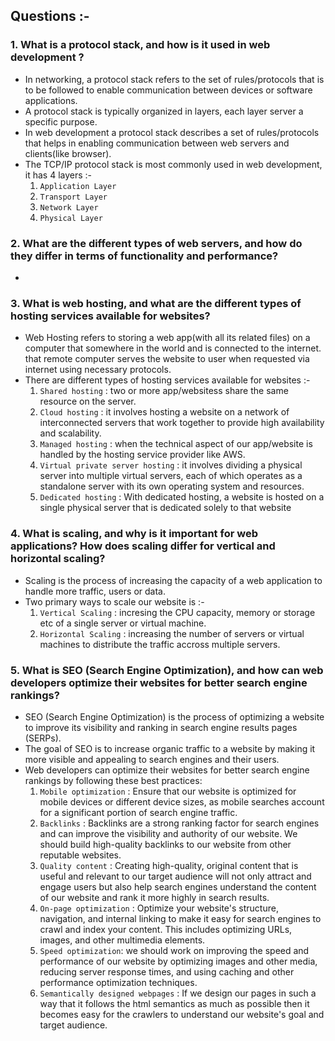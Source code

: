 ## Questions :-

### 1. What is a protocol stack, and how is it used in web development ?
- In networking, a protocol stack refers to the set of rules/protocols that is to be followed to enable communication between devices or software applications.
- A protocol stack is typically organized in layers, each layer server a specific purpose.
- In web development a protocol stack describes a set of rules/protocols that helps in enabling communication between web servers and clients(like browser).
- The TCP/IP protocol stack is most commonly used in web development, it has 4 layers :-
    1. `Application Layer`
    2. `Transport Layer`
    3. `Network Layer`
    4. `Physical Layer`

### 2. What are the different types of web servers, and how do they differ in terms of functionality and performance?
- 

### 3. What is web hosting, and what are the different types of hosting services available for websites?
- Web Hosting refers to storing a web app(with all its related files) on a computer that somewhere in the world and is connected to the internet. that remote computer serves the website to user when requested via internet using necessary protocols.
- There are different types of hosting services available for websites :-
    1. `Shared hosting` : two or more app/websitess share the same resource on the server.
    2. `Cloud hosting` : it involves hosting a website on a network of interconnected servers that work together to provide high availability and scalability. 
    3. `Managed hosting` : when the technical aspect of our app/website is handled by the hosting service provider like AWS. 
    4. `Virtual private server hosting` : it involves dividing a physical server into multiple virtual servers, each of which operates as a standalone server with its own operating system and resources.
    5. `Dedicated hosting` : With dedicated hosting, a website is hosted on a single physical server that is dedicated solely to that website

### 4. What is scaling, and why is it important for web applications? How does scaling differ for vertical and horizontal scaling?
- Scaling is the process of increasing the capacity of a web application to handle more traffic,
users or data.
- Two primary ways to scale our website is :-
    1. `Vertical Scaling` : incresing the CPU capacity, memory or storage etc of a single server or virtual machine.
    2. `Horizontal Scaling` : increasing the number of servers or virtual machines to distribute the traffic accross multiple servers. 

### 5. What is SEO (Search Engine Optimization), and how can web developers optimize their websites for better search engine rankings?
- SEO (Search Engine Optimization) is the process of optimizing a website to improve its visibility and ranking in search engine results pages (SERPs).
- The goal of SEO is to increase organic traffic to a website by making it more visible and appealing to search engines and their users.
- Web developers can optimize their websites for better search engine rankings by following these best practices:
    1. `Mobile optimization` : Ensure that our website is optimized for mobile devices or different device sizes, as mobile searches account for a significant portion of search engine traffic.
    2. `Backlinks` : Backlinks are a strong ranking factor for search engines and can improve the visibility and authority of our website. We should build high-quality backlinks to our website from other reputable websites.
    3. `Quality content` : Creating high-quality, original content that is useful and relevant to our target audience will not only attract and engage users but also help search engines understand the content of our website and rank it more highly in search results.
    4. `On-page optimization` : Optimize your website's structure, navigation, and internal linking to make it easy for search engines to crawl and index your content. This includes optimizing URLs, images, and other multimedia elements.
    5. `Speed optimization`: we should work on improving the speed and performance of our website by optimizing images and other media, reducing server response times, and using caching and other performance optimization techniques.
    6. `Semantically designed webpages` : If we design our pages in such a way that it follows the html semantics as much as possible then it becomes easy for the crawlers to understand our website's goal and target audience.
